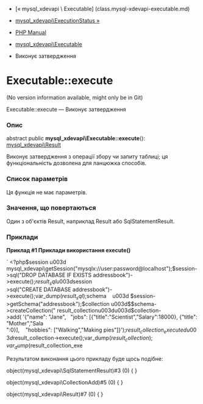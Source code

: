 - [« mysql_xdevapi \ Executable] (class.mysql-xdevapi-executable.md)
- [mysql_xdevapi\ExecutionStatus
»](class.mysql-xdevapi-executionstatus.md)

- [PHP Manual](index.md)
- [mysql_xdevapi\Executable](class.mysql-xdevapi-executable.md)
- Виконує затвердження

# Executable::execute

(No version information available, might only be in Git)

Executable::execute — Виконує затвердження

### Опис

abstract public **mysql_xdevapi\Executable::execute**():
[mysql_xdevapi\Result](class.mysql-xdevapi-result.md)

Виконує затвердження з операції збору чи запиту таблиці; ця
функціональність дозволена для ланцюжка способів.

### Список параметрів

Ця функція не має параметрів.

### Значення, що повертаються

Один з об'єктів Result, наприклад Result або SqlStatementResult.

### Приклади

**Приклад #1 Приклади використання execute()**

` <?php$session u003d mysql_xdevapi\getSession("mysqlx://user:password@localhost");$session->sql("DROP DATABASE IF EXISTS addressbook")->execute();$result_sql u003d $session >sql("CREATE DATABASE addressbook")->execute();var_dump($result_sql);$schema    u003d $session->getSchema("addressbook");$collection u003d$$schema->createCollection(" result_collectionu003du003d$collection->add( '{"name": "Jane",   "jobs": [{"title":"Scientist","Salary":18000}, {"title":"Mother","Sala ":0}],    "hobbies": ["Walking","Making pies"]}');$result_collection_executed u003d $result_collection->execute();var_dump($result_collection);var_dump($result_collection_exe

Результатом виконання цього прикладу буде щось подібне:

object(mysql_xdevapi\SqlStatementResult)#3 (0) {
}

object(mysql_xdevapi\CollectionAdd)#5 (0) {
}

object(mysql_xdevapi\Result)#7 (0) {
}
